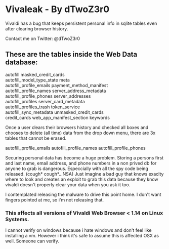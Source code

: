 # Vivaleak - By dTwoZ3r0
Vivaldi has a bug that keeps persistent personal info in sqlite tables even after clearing browser history.


Contact me on Twitter: @dTwoZ3r0
## These are the tables inside the Web Data database:

autofill                   masked_credit_cards      
autofill_model_type_state  meta                     
autofill_profile_emails    payment_method_manifest  
autofill_profile_names     server_address_metadata  
autofill_profile_phones    server_addresses         
autofill_profiles          server_card_metadata     
autofill_profiles_trash    token_service            
autofill_sync_metadata     unmasked_credit_cards    
credit_cards               web_app_manifest_section 
keywords

Once a user clears their browsers history and checked all boxes and chooses to delete (all time) data  from the drop down menu, there are 3x tables that cannot be erased.

autofill_profile_emails
autofill_profile_names
autofill_profile_phones


Securing personal data has become a huge problem. Storing a persons first and last name, email address, and phone numbers in a non prived db for anyone to grab is
dangerous. Especcially with all the spy code being released. (cough* cough*...NSA) Just imagine a bad guy that knows exaclty where to look and creates an exploit to
grab this data because they know vivaldi doesn't properly clear your data when you ask it too.

I contemplated releasing the malware to drive this point home. I don't want fingers pointed at me, so i'm not releasing that.

### This affects all versions of Vivaldi Web Browser < 1.14 on Linux Systems. 
I cannot verify on windows because i hate windows and don't feel like installing a vm. However i think it's safe to assume this is affected OSX as well. Someone can
verify.





